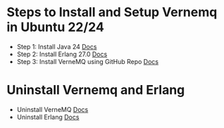 # Steps to Install and Setup Vernemq in Ubuntu 22/24

- Step 1: Install Java 24 [Docs](https://github.com/kkbughunter/Server_Setup/blob/main/VerneMQ/install-Java-on-Ubuntu-server.md)
- Step 2: Install Erlang 27.0 [Docs](https://github.com/kkbughunter/Server_Setup/blob/main/VerneMQ/Install-Erlang.md)
- Step 3: Install VerneMQ using GitHub Repo [Docs](https://github.com/kkbughunter/Server_Setup/blob/main/VerneMQ/Install_and_Run.md)



# Uninstall Vernemq and Erlang
- Uninstall VerneMQ [Docs]()
- Uninstall Erlang [Docs](https://github.com/kkbughunter/Server_Setup/blob/main/VerneMQ/ErlangUninstallation.md)
